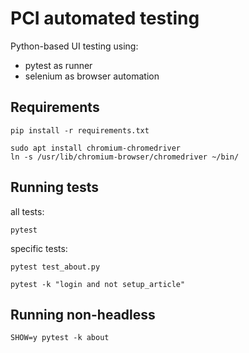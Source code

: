 PCI automated testing
=====================

Python-based UI testing using:

- pytest as runner
- selenium as browser automation


Requirements
------------

	pip install -r requirements.txt

	sudo apt install chromium-chromedriver
	ln -s /usr/lib/chromium-browser/chromedriver ~/bin/


Running tests
-------------

all tests:

	pytest


specific tests:

	pytest test_about.py

	pytest -k "login and not setup_article"


Running non-headless
--------------------

	SHOW=y pytest -k about
